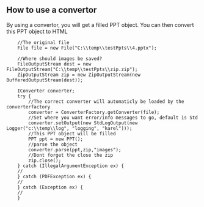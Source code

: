 
## How to use a convertor
By using a convertor, you will get a filled PPT object. You can then convert this PPT object to HTML

        //The original file
        File file = new File("C:\\temp\\testPpts\\4.pptx");

        //Where should images be saved?
        FileOutputStream dest = new FileOutputStream("C:\\temp\\testPpts\\zip.zip");
        ZipOutputStream zip = new ZipOutputStream(new BufferedOutputStream(dest));
        
        IConverter converter;
        try {
            //The correct converter will automaticly be loaded by the converterfactory
            converter = ConverterFactory.getConverter(file);
            //Set where you want error/info messages to go, default is Std
            converter.setOutput(new StdLogOutput(new Logger("c:\\temp\\log", "logging", "karel")));
            //This PPT object will be filled
            PPT ppt = new PPT();
            //parse the object
            converter.parse(ppt,zip,"images");
            //Dont forget the close the zip
            zip.close();
        } catch (IllegalArgumentException ex) {
        //
        } catch (PDFException ex) {
        //
        } catch (Exception ex) {
        //
        }

